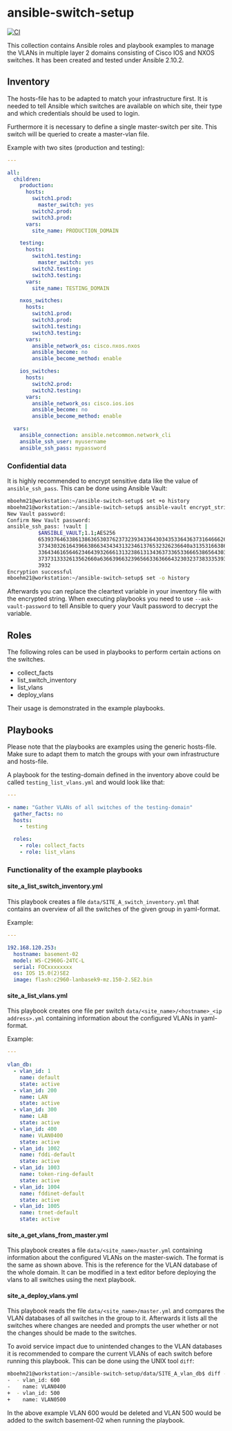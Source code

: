 # ansible-switch-setup

[![CI](https://github.com/mboehm21/ansible-switch-setup/actions/workflows/ci.yml/badge.svg)](https://github.com/mboehm21/ansible-switch-setup/actions/workflows/ci.yml)

This collection contains Ansible roles and playbook examples to manage the VLANs in multiple layer 2 domains consisting of Cisco IOS and NXOS switches. It has been created and tested under Ansible 2.10.2.

## Inventory

The hosts-file has to be adapted to match your infrastructure first. It is needed to tell Ansible which switches are available on which site, their type and which credentials should be used to login.

Furthermore it is necessary to define a single master-switch per site. This switch will be queried to create a master-vlan file.

Example with two sites (production and testing):

```yaml
---

all:
  children:
    production:
      hosts:
        switch1.prod:
          master_switch: yes
        switch2.prod:
        switch3.prod:
      vars:
        site_name: PRODUCTION_DOMAIN

    testing:
      hosts:
        switch1.testing:
          master_switch: yes
        switch2.testing:
        switch3.testing:
      vars:
        site_name: TESTING_DOMAIN

    nxos_switches:
      hosts:
        switch1.prod:
        switch3.prod:
        switch1.testing:
        switch3.testing:
      vars:
        ansible_network_os: cisco.nxos.nxos
        ansible_become: no
        ansible_become_method: enable

    ios_switches:
      hosts:
        switch2.prod:
        switch2.testing:
      vars:
        ansible_network_os: cisco.ios.ios
        ansible_become: no
        ansible_become_method: enable

  vars:
    ansible_connection: ansible.netcommon.network_cli
    ansible_ssh_user: myusername
    ansible_ssh_pass: mypassword
```

### Confidential data

It is highly recommended to encrypt sensitive data like the value of `ansible_ssh_pass`. This can be done using Ansible Vault:

```bash
mboehm21@workstation:~/ansible-switch-setup$ set +o history
mboehm21@workstation:~/ansible-switch-setup$ ansible-vault encrypt_string --name 'ansible_ssh_pass' 'mysecret'
New Vault password: 
Confirm New Vault password: 
ansible_ssh_pass: !vault |
          $ANSIBLE_VAULT;1.1;AES256
          65393764633861386365303762373239343364303435336436373164666262386433306132326565
          3734303261643966386634343431323461376532326236640a313531663864363161633837363930
          33643461656462346439326661313238613134363733653366653865643038326465313639633739
          3737313332613562660a636639663239656633636664323032373833353930386365393334663063
          3932
Encryption successful
mboehm21@workstation:~/ansible-switch-setup$ set -o history
```

Afterwards you can replace the cleartext variable in your inventory file with the encrypted string. When executing playbooks you need to use `--ask-vault-password` to tell Ansible to query your Vault password to decrypt the variable.

## Roles

The following roles can be used in playbooks to perform certain actions on the switches.

- collect_facts
- list_switch_inventory
- list_vlans
- deploy_vlans

Their usage is demonstrated in the example playbooks.

## Playbooks

Please note that the playbooks are examples using the generic hosts-file. Make sure to adapt them to match the groups with your own infrastructure and hosts-file.

A playbook for the testing-domain defined in the inventory above could be called `testing_list_vlans.yml` and would look like that:

```yaml
---

- name: "Gather VLANs of all switches of the testing-domain"
  gather_facts: no
  hosts:
    - testing

  roles:
    - role: collect_facts
    - role: list_vlans
```
### Functionality of the example playbooks

#### site_a_list_switch_inventory.yml

This playbook creates a file `data/SITE_A_switch_inventory.yml` that contains an overview of all the switches of the given group in yaml-format.

Example:

```yaml
---

192.168.120.253:
  hostname: basement-02 
  model: WS-C2960G-24TC-L
  serial: FOCxxxxxxxx
  os: IOS 15.0(2)SE2
  image: flash:c2960-lanbasek9-mz.150-2.SE2.bin
```

#### site_a_list_vlans.yml

This playbook creates one file per switch `data/<site_name>/<hostname>_<ip address>.yml` containing information about the configured VLANs in yaml-format.

Example:

```yaml
---
 
vlan_db:
  - vlan_id: 1
    name: default
    state: active
  - vlan_id: 200
    name: LAN
    state: active
  - vlan_id: 300
    name: LAB
    state: active
  - vlan_id: 400
    name: VLAN0400
    state: active
  - vlan_id: 1002
    name: fddi-default
    state: active
  - vlan_id: 1003
    name: token-ring-default
    state: active
  - vlan_id: 1004
    name: fddinet-default
    state: active
  - vlan_id: 1005
    name: trnet-default
    state: active
```

#### site_a_get_vlans_from_master.yml

This playbook creates a file `data/<site_name>/master.yml` containing information about the configured VLANs on the master-swich. The format is the same as shown above. This is the reference for the VLAN database of the whole domain. It can be modified in a text editor before deploying the vlans to all switches using the next playbook.

#### site_a_deploy_vlans.yml

This playbook reads the file `data/<site_name>/master.yml` and compares the VLAN databases of all switches in the group to it. Afterwards it lists all the switches where changes are needed and prompts the user whether or not the changes should be made to the switches.

To avoid service impact due to unintended changes to the VLAN databases it is recommended to compare the current VLANs of each switch before running this playbook. This can be done using the UNIX tool `diff`:

```bash
mboehm21@workstation:~/ansible-switch-setup/data/SITE_A_vlan_db$ diff -u basement-02_192.168.120.253.yml master.yml | grep -e "^[+-] "
-  - vlan_id: 600
-    name: VLAN0400
+  - vlan_id: 500
+    name: VLAN0500
```

In the above example VLAN 600 would be deleted and VLAN 500 would be added to the switch basement-02 when running the playbook.
